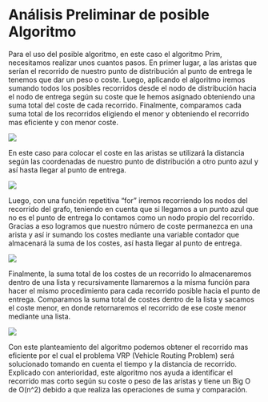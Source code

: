 #  Análisis Preliminar de posible Algoritmo
Para el uso del posible algoritmo, en este caso el algoritmo Prim, necesitamos realizar unos cuantos pasos. En primer lugar, a las aristas que serían el recorrido de nuestro punto de distribución al punto de entrega le tenemos que dar un peso o coste. Luego, aplicando el algoritmo iremos sumando todos los posibles recorridos desde el nodo de distribución hacia el nodo de entrega según su coste que le hemos asignado obteniendo una suma total del coste de cada recorrido. Finalmente, comparamos cada suma total de los recorridos eligiendo el menor y obteniendo el recorrido mas eficiente y con menor coste.

![](https://lh5.googleusercontent.com/NTzLVTq5_c84YY1-86G0G237Ljn7s131t-jg19FLyZK_2-ZwMxyU0rsB9NdDKOCFw_ASVDtVj-hmgL6QgPNv5mJHKHmFsn8g6QRVBblD-_76nhJKOJ4bA5btkaUiNK_kAg-NWbqP=s0)

  

En este caso para colocar el coste en las aristas se utilizará la distancia según las coordenadas de nuestro punto de distribución a otro punto azul y así hasta llegar al punto de entrega.

  

![](https://lh6.googleusercontent.com/djxLZdh-c2k_JAESlosj9lujN8ckoZx9_6zC8oGZVcBZAF7eWzK6LOfn2JCId4D-dXRDHGbBE6KsWSmnxNGuGYwlq4nWglOYqS4GOAE1qK_H1Hd0Wo0a21vcDh4GpcV6JMgY6g6Z=s0)

  

Luego, con una función repetitiva “for” iremos recorriendo los nodos del recorrido del grafo, teniendo en cuenta que si llegamos a un punto azul que no es el punto de entrega lo contamos como un nodo propio del recorrido. Gracias a eso logramos que nuestro número de coste permanezca en una arista y así ir sumando los costes mediante una variable contador que almacenará la suma de los costes, así hasta llegar al punto de entrega.

![](https://lh5.googleusercontent.com/xTDcQVwGQJb6BkZHRmIZZ8lmQNRZIeEKn61slEDqYY6CbU2uDPS1nzWmYju-fAPu2gGw2xW1BdlmnkvptSSJGX5pBMfKN8u3d3MrcDglpUmS5-ZVqtBkhLuHEH5G9WOQf-0l4dSo=s0)

  
  

Finalmente, la suma total de los costes de un recorrido lo almacenaremos dentro de una lista y recursivamente llamaremos a la misma función para hacer el mismo procedimiento para cada recorrido posible hacia el punto de entrega. Comparamos la suma total de costes dentro de la lista y sacamos el coste menor, en donde retornaremos el recorrido de ese coste menor mediante una lista.

  

![](https://lh6.googleusercontent.com/wSztMvaJ8MKjyC5Dhqg9wiyr97iFsEPNbm3SZFuFvy0WT5qvc5LSdMzM2fTsBpZ8jKOP1TpA73EeaSiDjL_N7LKaKCxcZCl_BP92CFI8ldHo_98v2zn3czcpAP5Avd3i7N6xJbhW=s0)

  

Con este planteamiento del algoritmo podemos obtener el recorrido mas eficiente por el cual el problema VRP (Vehicle Routing Problem) será solucionado tomando en cuenta el tiempo y la distancia de recorrido. Explicado con anterioridad, este algoritmo nos ayuda a identificar el recorrido mas corto según su coste o peso de las aristas y tiene un Big O de O(n^2) debido a que realiza las operaciones de suma y comparación.
